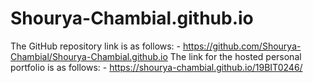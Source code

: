 # Shourya-Chambial.github.io
The GitHub repository link is as follows: - 
https://github.com/Shourya-Chambial/Shourya-Chambial.github.io 
The link for the hosted personal portfolio is as follows: - 
https://shourya-chambial.github.io/19BIT0246/ 
